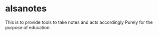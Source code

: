 # alsanotes
This is to provide tools to take notes and acts accordingly Purely for the purpose of education 
